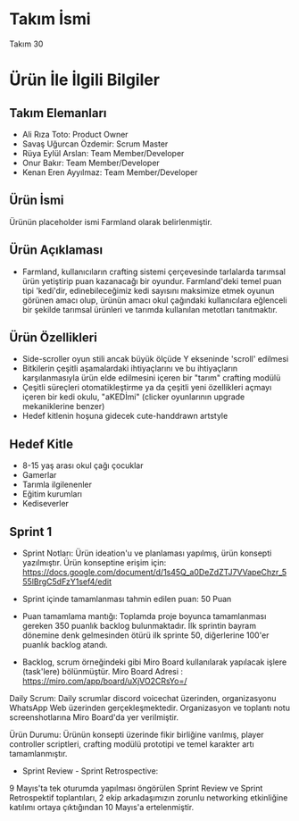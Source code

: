# **Takım İsmi**

Takım 30

# Ürün İle İlgili Bilgiler

## Takım Elemanları

- Ali Rıza Toto: Product Owner
- Savaş Uğurcan Özdemir: Scrum Master
- Rüya Eylül Arslan: Team Member/Developer
- Onur Bakır: Team Member/Developer
- Kenan Eren Ayyılmaz: Team Member/Developer
## Ürün İsmi

Ürünün placeholder ismi Farmland olarak belirlenmiştir. 

## Ürün Açıklaması

- Farmland, kullanıcıların crafting sistemi çerçevesinde tarlalarda tarımsal ürün yetiştirip puan kazanacağı bir oyundur. Farmland'deki temel puan tipi 'kedi'dir, edinebileceğimiz kedi sayısını maksimize etmek oyunun görünen amacı olup, ürünün amacı okul çağındaki kullanıcılara eğlenceli bir şekilde tarımsal ürünleri ve tarımda kullanılan metotları tanıtmaktır.

## Ürün Özellikleri
- Side-scroller oyun stili ancak büyük ölçüde Y ekseninde 'scroll' edilmesi
- Bitkilerin çeşitli aşamalardaki ihtiyaçlarını ve bu ihtiyaçların karşılanmasıyla ürün elde edilmesini içeren bir "tarım" crafting modülü
- Çeşitli süreçleri otomatikleştirme ya da çeşitli yeni özellikleri açmayı içeren bir kedi okulu, "aKEDİmi" (clicker oyunlarının upgrade mekaniklerine benzer)
- Hedef kitlenin hoşuna gidecek cute-handdrawn artstyle

## Hedef Kitle
- 8-15 yaş arası okul çağı çocuklar
- Gamerlar
- Tarımla ilgilenenler
- Eğitim kurumları
- Kediseverler

## Sprint 1
- Sprint Notları: Ürün ideation'u ve planlaması yapılmış, ürün konsepti yazılmıştır. Ürün konseptine erişim için: https://docs.google.com/document/d/1s45Q_a0DeZdZTJ7VVapeChzr_555lBrgC5dFzY1sef4/edit

- Sprint içinde tamamlanması tahmin edilen puan: 50 Puan

- Puan tamamlama mantığı: Toplamda proje boyunca tamamlanması gereken 350 puanlık backlog bulunmaktadır. İlk sprintin bayram dönemine denk gelmesinden ötürü ilk sprinte 50, diğerlerine 100'er puanlık backlog atandı. 

- Backlog, scrum örneğindeki gibi Miro Board kullanılarak yapılacak işlere (task'lere) bölünmüştür. Miro Board Adresi : https://miro.com/app/board/uXjVO2CRsYo=/

Daily Scrum: Daily scrumlar discord voicechat üzerinden, organizasyonu WhatsApp Web üzerinden gerçekleşmektedir. Organizasyon ve toplantı notu screenshotlarına Miro Board'da yer verilmiştir.

Ürün Durumu: Ürünün konsepti üzerinde fikir birliğine varılmış, player controller scriptleri, crafting modülü prototipi ve temel karakter artı tamamlanmıştır. 

- Sprint Review - Sprint Retrospective:

9 Mayıs'ta tek oturumda yapılması öngörülen Sprint Review ve Sprint Retrospektif toplantıları, 2 ekip arkadaşımızın zorunlu networking etkinliğine katılımı ortaya çıktığından 10 Mayıs'a ertelenmiştir. 
